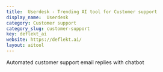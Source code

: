```yaml
---
title:  Userdesk - Trending AI tool for Customer support
display_name:  Userdesk
category: Customer support
category_slug: customer-support
key: deflekt_ai
website: https://deflekt.ai/
layout: aitool
---
```


Automated customer support email replies with chatbot
